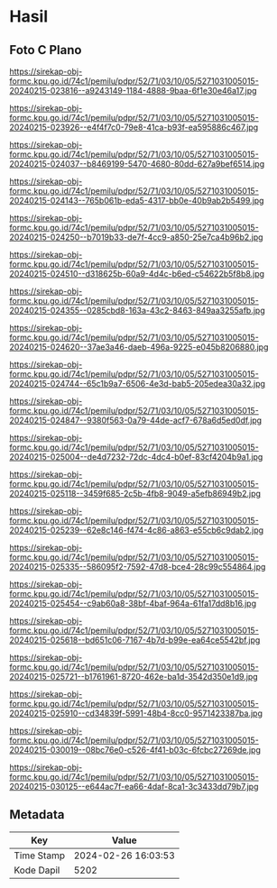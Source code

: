 # Hasil

## Foto C Plano

https://sirekap-obj-formc.kpu.go.id/74c1/pemilu/pdpr/52/71/03/10/05/5271031005015-20240215-023816--a9243149-1184-4888-9baa-6f1e30e46a17.jpg

https://sirekap-obj-formc.kpu.go.id/74c1/pemilu/pdpr/52/71/03/10/05/5271031005015-20240215-023926--e4f4f7c0-79e8-41ca-b93f-ea595886c467.jpg

https://sirekap-obj-formc.kpu.go.id/74c1/pemilu/pdpr/52/71/03/10/05/5271031005015-20240215-024037--b8469199-5470-4680-80dd-627a9bef6514.jpg

https://sirekap-obj-formc.kpu.go.id/74c1/pemilu/pdpr/52/71/03/10/05/5271031005015-20240215-024143--765b061b-eda5-4317-bb0e-40b9ab2b5499.jpg

https://sirekap-obj-formc.kpu.go.id/74c1/pemilu/pdpr/52/71/03/10/05/5271031005015-20240215-024250--b7019b33-de7f-4cc9-a850-25e7ca4b96b2.jpg

https://sirekap-obj-formc.kpu.go.id/74c1/pemilu/pdpr/52/71/03/10/05/5271031005015-20240215-024510--d318625b-60a9-4d4c-b6ed-c54622b5f8b8.jpg

https://sirekap-obj-formc.kpu.go.id/74c1/pemilu/pdpr/52/71/03/10/05/5271031005015-20240215-024355--0285cbd8-163a-43c2-8463-849aa3255afb.jpg

https://sirekap-obj-formc.kpu.go.id/74c1/pemilu/pdpr/52/71/03/10/05/5271031005015-20240215-024620--37ae3a46-daeb-496a-9225-e045b8206880.jpg

https://sirekap-obj-formc.kpu.go.id/74c1/pemilu/pdpr/52/71/03/10/05/5271031005015-20240215-024744--65c1b9a7-6506-4e3d-bab5-205edea30a32.jpg

https://sirekap-obj-formc.kpu.go.id/74c1/pemilu/pdpr/52/71/03/10/05/5271031005015-20240215-024847--9380f563-0a79-44de-acf7-678a6d5ed0df.jpg

https://sirekap-obj-formc.kpu.go.id/74c1/pemilu/pdpr/52/71/03/10/05/5271031005015-20240215-025004--de4d7232-72dc-4dc4-b0ef-83cf4204b9a1.jpg

https://sirekap-obj-formc.kpu.go.id/74c1/pemilu/pdpr/52/71/03/10/05/5271031005015-20240215-025118--3459f685-2c5b-4fb8-9049-a5efb86949b2.jpg

https://sirekap-obj-formc.kpu.go.id/74c1/pemilu/pdpr/52/71/03/10/05/5271031005015-20240215-025239--62e8c146-f474-4c86-a863-e55cb6c9dab2.jpg

https://sirekap-obj-formc.kpu.go.id/74c1/pemilu/pdpr/52/71/03/10/05/5271031005015-20240215-025335--586095f2-7592-47d8-bce4-28c99c554864.jpg

https://sirekap-obj-formc.kpu.go.id/74c1/pemilu/pdpr/52/71/03/10/05/5271031005015-20240215-025454--c9ab60a8-38bf-4baf-964a-61fa17dd8b16.jpg

https://sirekap-obj-formc.kpu.go.id/74c1/pemilu/pdpr/52/71/03/10/05/5271031005015-20240215-025618--bd651c06-7167-4b7d-b99e-ea64ce5542bf.jpg

https://sirekap-obj-formc.kpu.go.id/74c1/pemilu/pdpr/52/71/03/10/05/5271031005015-20240215-025721--b1761961-8720-462e-ba1d-3542d350e1d9.jpg

https://sirekap-obj-formc.kpu.go.id/74c1/pemilu/pdpr/52/71/03/10/05/5271031005015-20240215-025910--cd34839f-5991-48b4-8cc0-9571423387ba.jpg

https://sirekap-obj-formc.kpu.go.id/74c1/pemilu/pdpr/52/71/03/10/05/5271031005015-20240215-030019--08bc76e0-c526-4f41-b03c-6fcbc27269de.jpg

https://sirekap-obj-formc.kpu.go.id/74c1/pemilu/pdpr/52/71/03/10/05/5271031005015-20240215-030125--e644ac7f-ea66-4daf-8ca1-3c3433dd79b7.jpg


## Metadata

| Key        | Value               |
| ---------- | ------------------- |
| Time Stamp | 2024-02-26 16:03:53 |
| Kode Dapil | 5202                |



